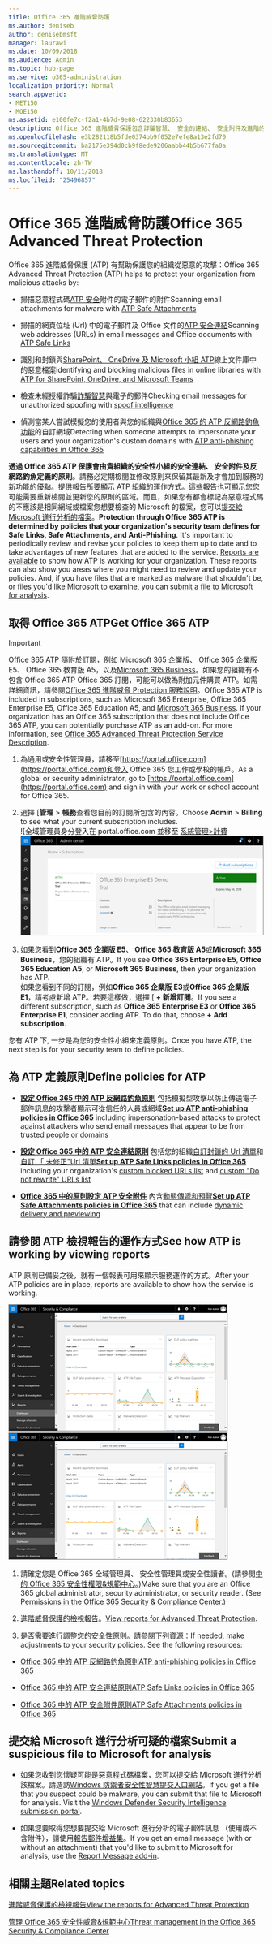 ```yaml
---
title: Office 365 進階威脅防護
ms.author: deniseb
author: denisebmsft
manager: laurawi
ms.date: 10/09/2018
ms.audience: Admin
ms.topic: hub-page
ms.service: o365-administration
localization_priority: Normal
search.appverid:
- MET150
- MOE150
ms.assetid: e100fe7c-f2a1-4b7d-9e08-622330b83653
description: Office 365 進階威脅保護包含詐騙智慧、 安全的連結、 安全附件及進階的反網路釣魚功能。進階的威脅保護也要延伸至檔案的 SharePoint Online、 OneDrive for Business 和 Microsoft 小組。
ms.openlocfilehash: e3b282118b5fde0374bb9f052e7efe8a13e2fd70
ms.sourcegitcommit: ba2175e394d0cb9f8ede9206aabb44b5b677fa0a
ms.translationtype: MT
ms.contentlocale: zh-TW
ms.lasthandoff: 10/11/2018
ms.locfileid: "25496857"
---
```

# <a name="office-365-advanced-threat-protection"></a><span data-ttu-id="8c4a0-104">Office 365 進階威脅防護</span><span class="sxs-lookup"><span data-stu-id="8c4a0-104">Office 365 Advanced Threat Protection</span></span>

<span data-ttu-id="8c4a0-105">Office 365 進階威脅保護 (ATP) 有幫助保護您的組織從惡意的攻擊：</span><span class="sxs-lookup"><span data-stu-id="8c4a0-105">Office 365 Advanced Threat Protection (ATP) helps to protect your organization from malicious attacks by:</span></span>
  
- <span data-ttu-id="8c4a0-106">掃描惡意程式碼[ATP 安全](atp-safe-attachments.md)附件的電子郵件的附件</span><span class="sxs-lookup"><span data-stu-id="8c4a0-106">Scanning email attachments for malware with [ATP Safe Attachments](atp-safe-attachments.md)</span></span>
    
- <span data-ttu-id="8c4a0-107">掃描的網頁位址 (Url) 中的電子郵件及 Office 文件的[ATP 安全連結](atp-safe-links.md)</span><span class="sxs-lookup"><span data-stu-id="8c4a0-107">Scanning web addresses (URLs) in email messages and Office documents with [ATP Safe Links](atp-safe-links.md)</span></span>
    
- <span data-ttu-id="8c4a0-108">識別和封鎖與[SharePoint、 OneDrive 及 Microsoft 小組 ATP](atp-for-spo-odb-and-teams.md)線上文件庫中的惡意檔案</span><span class="sxs-lookup"><span data-stu-id="8c4a0-108">Identifying and blocking malicious files in online libraries with [ATP for SharePoint, OneDrive, and Microsoft Teams](atp-for-spo-odb-and-teams.md)</span></span>
    
- <span data-ttu-id="8c4a0-109">檢查未經授權詐騙[詐騙智慧](learn-about-spoof-intelligence.md)與電子的郵件</span><span class="sxs-lookup"><span data-stu-id="8c4a0-109">Checking email messages for unauthorized spoofing with [spoof intelligence](learn-about-spoof-intelligence.md)</span></span>
    
- <span data-ttu-id="8c4a0-110">偵測當某人嘗試模擬您的使用者與您的組織與[Office 365 的 ATP 反網路釣魚功能](atp-anti-phishing.md)的自訂網域</span><span class="sxs-lookup"><span data-stu-id="8c4a0-110">Detecting when someone attempts to impersonate your users and your organization's custom domains with [ATP anti-phishing capabilities in Office 365](atp-anti-phishing.md)</span></span>
    
<span data-ttu-id="8c4a0-p102">**透過 Office 365 ATP 保護會由貴組織的安全性小組的安全連結、 安全附件及反網路釣魚定義的原則**。請務必定期檢閱並修改原則來保留其最新及才會加到服務的新功能的優點。[提供報告所](view-reports-for-atp.md)要顯示 ATP 組織的運作方式。這些報告也可顯示您您可能需要重新檢閱並更新您的原則的區域。而且，如果您有都會標記為惡意程式碼的不應該是相同網域或檔案您想要檢查的 Microsoft 的檔案，您可以[提交給 Microsoft 進行分析的檔案](#submit-a-suspicious-file-to-microsoft-for-analysis)。</span><span class="sxs-lookup"><span data-stu-id="8c4a0-p102">**Protection through Office 365 ATP is determined by policies that your organization's security team defines for Safe Links, Safe Attachments, and Anti-Phishing**. It's important to periodically review and revise your policies to keep them up to date and to take advantages of new features that are added to the service. [Reports are available](view-reports-for-atp.md) to show how ATP is working for your organization. These reports can also show you areas where you might need to review and update your policies. And, if you have files that are marked as malware that shouldn't be, or files you'd like Microsoft to examine, you can [submit a file to Microsoft for analysis](#submit-a-suspicious-file-to-microsoft-for-analysis).</span></span>
      
## <a name="get-office-365-atp"></a><span data-ttu-id="8c4a0-116">取得 Office 365 ATP</span><span class="sxs-lookup"><span data-stu-id="8c4a0-116">Get Office 365 ATP</span></span>

> [!IMPORTANT]
> <span data-ttu-id="8c4a0-p103">Office 365 ATP 隨附於訂閱，例如 Microsoft 365 企業版、 Office 365 企業版 E5、 Office 365 教育版 A5，以及[Microsoft 365 Business](https://support.office.com/article/c123694a-1efb-459e-a8d5-2187975373dc)。如果您的組織有不包含 Office 365 ATP Office 365 訂閱，可能可以做為附加元件購買 ATP。如需詳細資訊，請參閱[Office 365 進階威脅 Protection 服務說明](https://technet.microsoft.com/library/exchange-online-advanced-threat-protection-service-description.aspx)。</span><span class="sxs-lookup"><span data-stu-id="8c4a0-p103">Office 365 ATP is included in subscriptions, such as Microsoft 365 Enterprise, Office 365 Enterprise E5, Office 365 Education A5, and [Microsoft 365 Business](https://support.office.com/article/c123694a-1efb-459e-a8d5-2187975373dc). If your organization has an Office 365 subscription that does not include Office 365 ATP, you can potentially purchase ATP as an add-on. For more information, see [Office 365 Advanced Threat Protection Service Description](https://technet.microsoft.com/library/exchange-online-advanced-threat-protection-service-description.aspx).</span></span> 

1. <span data-ttu-id="8c4a0-120">為通用或安全性管理員，請移至[https://portal.office.com](https://portal.office.com)和登入 Office 365 您工作或學校的帳戶。</span><span class="sxs-lookup"><span data-stu-id="8c4a0-120">As a global or security administrator, go to [https://portal.office.com](https://portal.office.com) and sign in with your work or school account for Office 365.</span></span> 
    
2. <span data-ttu-id="8c4a0-121">選擇 [**管理** \> **帳務**查看您目前的訂閱所包含的內容。</span><span class="sxs-lookup"><span data-stu-id="8c4a0-121">Choose **Admin** \> **Billing** to see what your current subscription includes.</span></span> <br/><span data-ttu-id="8c4a0-122">![全域管理員身分登入在 portal.office.com 並移至 [系統管理\>計費](media/18a3546c-bd1f-4f49-82ec-0184909b42c2.png)</span><span class="sxs-lookup"><span data-stu-id="8c4a0-122">![As a global admin, sign in at portal.office.com and go to Admin \> Billing](media/18a3546c-bd1f-4f49-82ec-0184909b42c2.png)</span></span>
  
3. <span data-ttu-id="8c4a0-123">如果您看到**Office 365 企業版 E5**、 **Office 365 教育版 A5**或**Microsoft 365 Business**，您的組織有 ATP。</span><span class="sxs-lookup"><span data-stu-id="8c4a0-123">If you see **Office 365 Enterprise E5**, **Office 365 Education A5**, or **Microsoft 365 Business**, then your organization has ATP.</span></span> <br/><span data-ttu-id="8c4a0-p104">如果您看到不同的訂閱，例如**Office 365 企業版 E3**或**Office 365 企業版 E1**，請考慮新增 ATP。若要這樣做，選擇 [ **+ 新增訂閱**。</span><span class="sxs-lookup"><span data-stu-id="8c4a0-p104">If you see a different subscription, such as **Office 365 Enterprise E3** or **Office 365 Enterprise E1**, consider adding ATP. To do that, choose **+ Add subscription**.</span></span>
    
<span data-ttu-id="8c4a0-126">您有 ATP 下, 一步是為您的安全性小組來定義原則。</span><span class="sxs-lookup"><span data-stu-id="8c4a0-126">Once you have ATP, the next step is for your security team to define policies.</span></span> 
  
## <a name="define-policies-for-atp"></a><span data-ttu-id="8c4a0-127">為 ATP 定義原則</span><span class="sxs-lookup"><span data-stu-id="8c4a0-127">Define policies for ATP</span></span>

- <span data-ttu-id="8c4a0-128">**[設定 Office 365 中的 ATP 反網路釣魚原則](set-up-anti-phishing-policies.md)** 包括模擬型攻擊以防止傳送電子郵件訊息的攻擊者顯示可從信任的人員或網域</span><span class="sxs-lookup"><span data-stu-id="8c4a0-128">**[Set up ATP anti-phishing policies in Office 365](set-up-anti-phishing-policies.md)** including impersonation-based attacks to protect against attackers who send email messages that appear to be from trusted people or domains</span></span> 

- <span data-ttu-id="8c4a0-129">**[設定 Office 365 中的 ATP 安全連結原則](set-up-atp-safe-links-policies.md)** 包括您的組織[自訂封鎖的 Url 清單](set-up-a-custom-blocked-urls-list-wtih-atp.md)和[自訂 「 未修正"Url 清單](set-up-a-custom-do-not-rewrite-urls-list-with-atp.md)</span><span class="sxs-lookup"><span data-stu-id="8c4a0-129">**[Set up ATP Safe Links policies in Office 365](set-up-atp-safe-links-policies.md)** including your organization's [custom blocked URLs list](set-up-a-custom-blocked-urls-list-wtih-atp.md) and [custom "Do not rewrite" URLs list](set-up-a-custom-do-not-rewrite-urls-list-with-atp.md)</span></span>
    
- <span data-ttu-id="8c4a0-130">**[Office 365 中的原則設定 ATP 安全附件](set-up-atp-safe-attachments-policies.md)** 內含[動態傳遞和預覽](dynamic-delivery-and-previewing.md)</span><span class="sxs-lookup"><span data-stu-id="8c4a0-130">**[Set up ATP Safe Attachments policies in Office 365](set-up-atp-safe-attachments-policies.md)** that can include [dynamic delivery and previewing](dynamic-delivery-and-previewing.md)</span></span>
  
## <a name="see-how-atp-is-working-by-viewing-reports"></a><span data-ttu-id="8c4a0-131">請參閱 ATP 檢視報告的運作方式</span><span class="sxs-lookup"><span data-stu-id="8c4a0-131">See how ATP is working by viewing reports</span></span>

<span data-ttu-id="8c4a0-132">ATP 原則已備妥之後，就有一個報表可用來顯示服務運作的方式。</span><span class="sxs-lookup"><span data-stu-id="8c4a0-132">After your ATP policies are in place, reports are available to show how the service is working.</span></span>

<span data-ttu-id="8c4a0-133">[![安全性&amp;規範中心儀表板可協助您看到其用於進階威脅保護](media/6b213d34-adbb-44af-8549-be9a7e2db087.png)](view-reports-for-atp.md)</span><span class="sxs-lookup"><span data-stu-id="8c4a0-133">[![The Security &amp; Compliance Center dashboard can help you see where Advanced Threat Protection is working](media/6b213d34-adbb-44af-8549-be9a7e2db087.png)](view-reports-for-atp.md)</span></span>
  
1. <span data-ttu-id="8c4a0-p105">請確定您是 Office 365 全域管理員、 安全性管理員或安全性讀者。(請參閱[中的 Office 365 安全性權限&amp;規範中心](permissions-in-the-security-and-compliance-center.md)。)</span><span class="sxs-lookup"><span data-stu-id="8c4a0-p105">Make sure that you are an Office 365 global administrator, security administrator, or security reader. (See [Permissions in the Office 365 Security &amp; Compliance Center](permissions-in-the-security-and-compliance-center.md).)</span></span>
    
2. <span data-ttu-id="8c4a0-136">[進階威脅保護的檢視報告](view-reports-for-atp.md)。</span><span class="sxs-lookup"><span data-stu-id="8c4a0-136">[View reports for Advanced Threat Protection](view-reports-for-atp.md).</span></span>
    
3. <span data-ttu-id="8c4a0-p106">是否需要進行調整您的安全性原則。請參閱下列資源：</span><span class="sxs-lookup"><span data-stu-id="8c4a0-p106">If needed, make adjustments to your security policies. See the following resources:</span></span>

  - [<span data-ttu-id="8c4a0-139">Office 365 中的 ATP 反網路釣魚原則</span><span class="sxs-lookup"><span data-stu-id="8c4a0-139">ATP anti-phishing policies in Office 365</span></span>](set-up-anti-phishing-policies.md)
    
  - [<span data-ttu-id="8c4a0-140">Office 365 中的 ATP 安全連結原則</span><span class="sxs-lookup"><span data-stu-id="8c4a0-140">ATP Safe Links policies in Office 365</span></span>](set-up-atp-safe-links-policies.md)
    
  - [<span data-ttu-id="8c4a0-141">Office 365 中的 ATP 安全附件原則</span><span class="sxs-lookup"><span data-stu-id="8c4a0-141">ATP Safe Attachments policies in Office 365</span></span>](set-up-atp-safe-attachments-policies.md)
    
    
## <a name="submit-a-suspicious-file-to-microsoft-for-analysis"></a><span data-ttu-id="8c4a0-142">提交給 Microsoft 進行分析可疑的檔案</span><span class="sxs-lookup"><span data-stu-id="8c4a0-142">Submit a suspicious file to Microsoft for analysis</span></span>

- <span data-ttu-id="8c4a0-p107">如果您收到您懷疑可能是惡意程式碼檔案，您可以提交給 Microsoft 進行分析該檔案。請造訪[Windows 防禦者安全性智慧提交入口網站](https://go.microsoft.com/fwlink/?linkid=857185)。</span><span class="sxs-lookup"><span data-stu-id="8c4a0-p107">If you get a file that you suspect could be malware, you can submit that file to Microsoft for analysis. Visit the [Windows Defender Security Intelligence submission portal](https://go.microsoft.com/fwlink/?linkid=857185).</span></span>

- <span data-ttu-id="8c4a0-145">如果您要取得您想要提交給 Microsoft 進行分析的電子郵件訊息 （使用或不含附件），請使用[報告郵件增益集](enable-the-report-message-add-in.md)。</span><span class="sxs-lookup"><span data-stu-id="8c4a0-145">If you get an email message (with or without an attachment) that you'd like to submit to Microsoft for analysis, use the [Report Message add-in](enable-the-report-message-add-in.md).</span></span> 
  
## <a name="related-topics"></a><span data-ttu-id="8c4a0-146">相關主題</span><span class="sxs-lookup"><span data-stu-id="8c4a0-146">Related topics</span></span>

[<span data-ttu-id="8c4a0-147">進階威脅保護的檢視報告</span><span class="sxs-lookup"><span data-stu-id="8c4a0-147">View the reports for Advanced Threat Protection</span></span>](view-reports-for-atp.md)
  
[<span data-ttu-id="8c4a0-148">管理 Office 365 安全性威脅&amp;規範中心</span><span class="sxs-lookup"><span data-stu-id="8c4a0-148">Threat management in the Office 365 Security &amp; Compliance Center</span></span>](threat-management.md)
  

